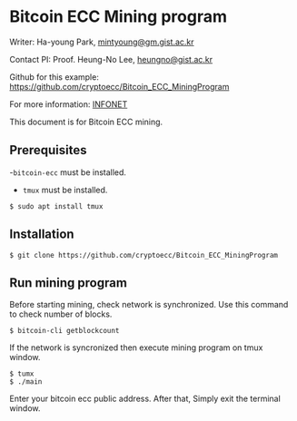 # Bitcoin ECC Mining program

Writer: Ha-young Park, mintyoung@gm.gist.ac.kr

Contact PI: Proof. Heung-No Lee, heungno@gist.ac.kr

Github for this example: https://github.com/cryptoecc/Bitcoin_ECC_MiningProgram

For more information: [INFONET](https://infonet.gist.ac.kr/)

This document is for Bitcoin ECC mining.

## Prerequisites
-`bitcoin-ecc` must be installed.
- `tmux` must be installed.

```shell
$ sudo apt install tmux
```

## Installation

```shell
$ git clone https://github.com/cryptoecc/Bitcoin_ECC_MiningProgram
```

## Run mining program

Before starting mining, check network is synchronized.
Use this command to check number of blocks.

```shell
$ bitcoin-cli getblockcount
```

If the network is syncronized then execute mining program on tmux window.

```shell
$ tumx
$ ./main
```

Enter your bitcoin ecc public address.
After that, Simply exit the terminal window.


